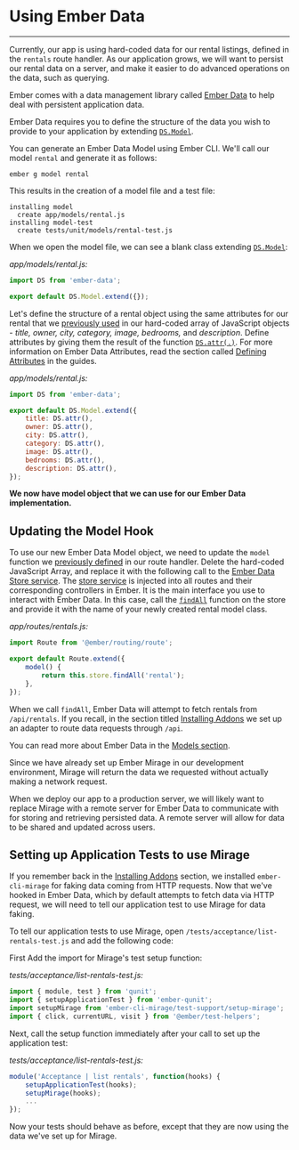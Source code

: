 # Using Ember Data

---

Currently, our app is using hard-coded data for our rental listings, defined in the `rentals` route handler. As our application grows, we will want to persist our rental data on a server, and make it easier to do advanced operations on the data, such as querying.

Ember comes with a data management library called [Ember Data](https://github.com/emberjs/data) to help deal with persistent application data.

Ember Data requires you to define the structure of the data you wish to provide to your application by extending [`DS.Model`](https://www.emberjs.com/api/ember-data/release/classes/DS.Model).

You can generate an Ember Data Model using Ember CLI. We'll call our model `rental` and generate it as follows:

`ember g model rental`

This results in the creation of a model file and a test file:

```
installing model
  create app/models/rental.js
installing model-test
  create tests/unit/models/rental-test.js
```

When we open the model file, we can see a blank class extending [`DS.Model`](https://www.emberjs.com/api/ember-data/release/classes/DS.Model):

_app/models/rental.js:_

```js
import DS from 'ember-data';

export default DS.Model.extend({});
```

Let's define the structure of a rental object using the same attributes for our rental that we [previously used](https://guides.emberjs.com/release/tutorial/model-hook/) in our hard-coded array of JavaScript objects - _title, owner, city, category, image, bedrooms,_ and _description_. Define attributes by giving them the result of the function [`DS.attr(.)`](https://www.emberjs.com/api/ember-data/release/classes/DS/methods/attr?anchor=attr). For more information on Ember Data Attributes, read the section called [Defining Attributes](https://guides.emberjs.com/release/models/defining-models/#toc_defining-attributes) in the guides.

_app/models/rental.js:_

```js
import DS from 'ember-data';

export default DS.Model.extend({
    title: DS.attr(),
    owner: DS.attr(),
    city: DS.attr(),
    category: DS.attr(),
    image: DS.attr(),
    bedrooms: DS.attr(),
    description: DS.attr(),
});
```

**We now have model object that we can use for our Ember Data implementation.**

## Updating the Model Hook

To use our new Ember Data Model object, we need to update the `model` function we [previously defined](https://guides.emberjs.com/release/tutorial/model-hook/) in our route handler. Delete the hard-coded JavaScript Array, and replace it with the following call to the [Ember Data Store service](https://guides.emberjs.com/release/models/#toc_the-store-and-a-single-source-of-truth). The [store service](https://www.emberjs.com/api/ember-data/release/classes/DS.Store) is injected into all routes and their corresponding controllers in Ember. It is the main interface you use to interact with Ember Data. In this case, call the [`findAll`](https://www.emberjs.com/api/ember-data/release/classes/DS.Store/methods/findAll?anchor=findAll) function on the store and provide it with the name of your newly created rental model class.

_app/routes/rentals.js:_

```js
import Route from '@ember/routing/route';

export default Route.extend({
    model() {
        return this.store.findAll('rental');
    },
});
```

When we call `findAll`, Ember Data will attempt to fetch rentals from `/api/rentals`. If you recall, in the section titled [Installing Addons](https://guides.emberjs.com/release/tutorial/installing-addons/) we set up an adapter to route data requests through `/api`.

You can read more about Ember Data in the [Models section](https://guides.emberjs.com/release/models/).

Since we have already set up Ember Mirage in our development environment, Mirage will return the data we requested without actually making a network request.

When we deploy our app to a production server, we will likely want to replace Mirage with a remote server for Ember Data to communicate with for storing and retrieving persisted data. A remote server will allow for data to be shared and updated across users.

## Setting up Application Tests to use Mirage

If you remember back in the [Installing Addons]() section, we installed `ember-cli-mirage` for faking data coming from HTTP requests. Now that we've hooked in Ember Data, which by default attempts to fetch data via HTTP request, we will need to tell our application test to use Mirage for data faking.

To tell our application tests to use Mirage, open `/tests/acceptance/list-rentals-test.js` and add the following code:

First Add the import for Mirage's test setup function:

_tests/acceptance/list-rentals-test.js:_

```js
import { module, test } from 'qunit';
import { setupApplicationTest } from 'ember-qunit';
import setupMirage from 'ember-cli-mirage/test-support/setup-mirage';
import { click, currentURL, visit } from '@ember/test-helpers';
```

Next, call the setup function immediately after your call to set up the application test:

_tests/acceptance/list-rentals-test.js:_

```js
module('Acceptance | list rentals', function(hooks) {
    setupApplicationTest(hooks);
    setupMirage(hooks);
    ...
});
```

Now your tests should behave as before, except that they are now using the data we've set up for Mirage.
